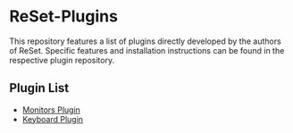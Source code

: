 # ReSet-Plugins

This repository features a list of plugins directly developed by the authors of ReSet.
Specific features and installation instructions can be found in the respective plugin repository.

## Plugin List
- [Monitors Plugin](monitors/README.md)
- [Keyboard Plugin](keyboard_plugin/README.md)
